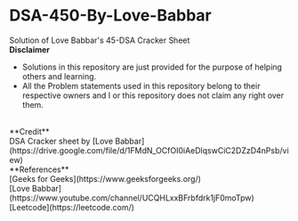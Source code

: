 # DSA-450-By-Love-Babbar
Solution of Love Babbar's 45-DSA Cracker Sheet 
<br/>
**Disclaimer** <br/>
<ul>
<li>Solutions in this repository are just provided for the purpose of helping others and learning.</li>
<li>All the Problem statements used in this repository belong to their respective owners and I or this repository does not claim any right over them. </li> <br/></ul>
**Credit**<br/>
DSA Cracker sheet by [Love Babbar](https://drive.google.com/file/d/1FMdN_OCfOI0iAeDlqswCiC2DZzD4nPsb/view)<br/>
**References**<br/>
[Geeks for Geeks](https://www.geeksforgeeks.org/)<br/>
[Love Babbar](https://www.youtube.com/channel/UCQHLxxBFrbfdrk1jF0moTpw)<br/>
[Leetcode](https://leetcode.com/)<br/>
